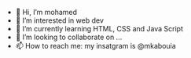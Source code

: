 - 👋 Hi, I’m mohamed
- 👀 I’m interested in web dev
- 🌱 I’m currently learning HTML, CSS and Java Script
- 💞️ I’m looking to collaborate on ...
- 📫 How to reach me: my insatgram is @mkabouia

<!---
mkabouia/mkabouia is a ✨ special ✨ repository because its `README.md` (this file) appears on your GitHub profile.
You can click the Preview link to take a look at your changes.
--->
